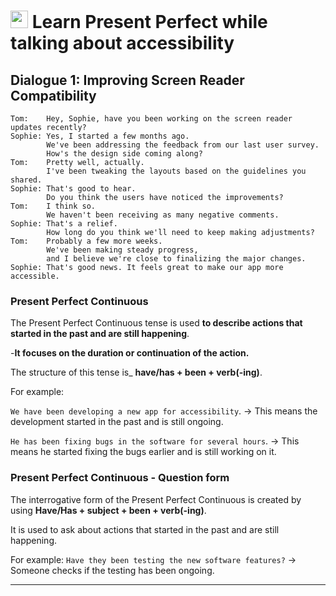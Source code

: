 # <img width="28" height="28" src="https://img.icons8.com/emoji/28/united-kingdom-emoji.png" alt="united-kingdom-emoji"/> Learn Present Perfect while talking about accessibility

## Dialogue 1: Improving Screen Reader Compatibility

```
Tom:    Hey, Sophie, have you been working on the screen reader updates recently?
Sophie: Yes, I started a few months ago.
        We've been addressing the feedback from our last user survey.
        How's the design side coming along?
Tom:    Pretty well, actually.
        I've been tweaking the layouts based on the guidelines you shared.
Sophie: That's good to hear.
        Do you think the users have noticed the improvements?
Tom:    I think so.
        We haven't been receiving as many negative comments.
Sophie: That's a relief.
        How long do you think we'll need to keep making adjustments?
Tom:    Probably a few more weeks.
        We've been making steady progress,
        and I believe we're close to finalizing the major changes.
Sophie: That's good news. It feels great to make our app more accessible.
```

### Present Perfect Continuous

The Present Perfect Continuous tense is used **to describe actions that started in the past and are still happening**. 

-**It focuses on the duration or continuation of the action.** 

The structure of this tense is_ **have/has + been + verb(-ing)**. 

For example:

`We have been developing a new app for accessibility`. -> This means the development started in the past and is still ongoing.

`He has been fixing bugs in the software for several hours`. -> This means he started fixing the bugs earlier and is still working on it.

### Present Perfect Continuous - Question form

The interrogative form of the Present Perfect Continuous is created by using **Have/Has + subject + been + verb(-ing)**. 

It is used to ask about actions that started in the past and are still happening. 

For example: `Have they been testing the new software features?` -> Someone checks if the testing has been ongoing.


----
